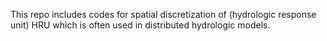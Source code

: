 This repo includes codes for spatial discretization of (hydrologic response unit) HRU which is often used in distributed hydrologic models. 
